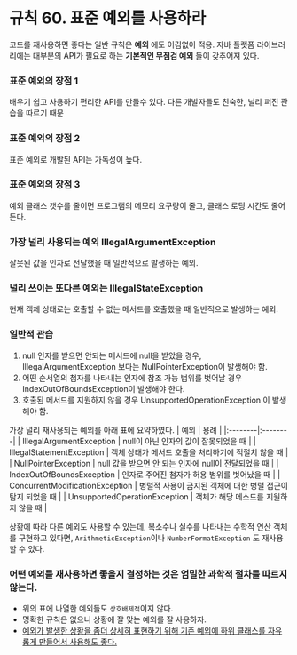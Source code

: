 # 규칙 60. 표준 예외를 사용하라
코드를 재사용하면 좋다는 일반 규칙은 **예외** 에도 어김없이 적용. 자바 플랫폼 라이브러리에는 대부분의 API가 필요로 하는 **기본적인 무점검 예외** 들이 갖추어져 있다.

### 표준 예외의 장점 1
배우기 쉽고 사용하기 편리한 API를 만들수 있다. 다른 개발자들도 친숙한, 널리 퍼진 관습을 따르기 때문

### 표준 예외의 장점 2
표준 예외로 개발된 API는 가독성이 높다.

### 표준 예외의 장점 3
예외 클래스 갯수를 줄이면 프로그램의 메모리 요구량이 줄고, 클래스 로딩 시간도 줄어든다.

### 가장 널리 사용되는 예외 IllegalArgumentException
잘못된 값을 인자로 전달했을 때 일반적으로 발생하는 예외.

### 널리 쓰이는 또다른 예외는 IllegalStateException
현재 객체 상태로는 호출할 수 없는 메서드를 호출했을 때 일반적으로 발생하는 예외.

### 일반적 관습
1. null 인자를 받으면 안되는 메서드에 null을 받았을 경우, IllegalArgumentException 보다는 NullPointerException이 발생해야 함.
2. 어떤 순서열의 첨자를 나타내는 인자에 참조 가능 범위를 벗어날 경우 IndexOutOfBoundsException이 발생해야 한다.
3. 호출된 메서드를 지원하지 않을 경우 UnsupportedOperationException 이 발생해야 함.

가장 널리 재사용되는 예외를 아래 표에 요약하였다.
| 예외 | 용례 |
|:--------|:--------|
| IllegalArgumentException | null이 아닌 인자의 값이 잘못되었을 때 |
| IllegalStatementException | 객체 상태가 메서드 호출을 처리하기에 적절치 않을 때 |
| NullPointerException | null 값을 받으면 안 되는 인자에 null이 전달되었을 때 |
| IndexOutOfBoundsException | 인자로 주어진 첨자가 허용 범위를 벗어났을 때 |
| ConcurrentModificationException | 병렬적 사용이 금지된 객체에 대한 병렬 접근이 탐지 되었을 때 |
| UnsupportedOperationException | 객체가 해당 메소드를 지원하지 않을 때 |

상황에 따라 다른 예외도 사용할 수 있는데,
복소수나 실수를 나타내는 수학적 연산 객체를 구현하고 있다면, `ArithmeticException`이나 `NumberFormatException` 도 재사용할 수 있다.

### 어떤 예외를 재사용하면 좋을지 결정하는 것은 엄밀한 과학적 절차를 따르지 않는다.
- 위의 표에 나열한 예외들도 `상호배제적`이지 않다.
- 명확한 규칙은 없으니 상황에 잘 맞는 예외를 잘 사용하자.
- [예외가 발생한 상황을 좀더 상세히 표현하기 위해 기존 예외에 하위 클래스를 자유롭게 만들어서 사용해도 좋다.](rule63.md)
